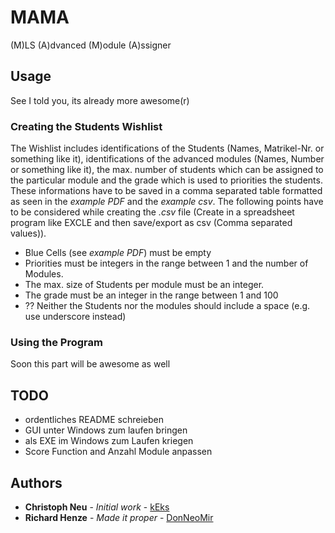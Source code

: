 

# MAMA
(M)LS (A)dvanced (M)odule (A)ssigner

## Usage
See I told you, its already more awesome(r)
### Creating the Students Wishlist
The Wishlist includes identifications of the Students (Names, Matrikel-Nr. or something like it), identifications of the advanced modules (Names, Number or something like it), the max. number of students which can be assigned to the particular module and the grade which is used to priorities the students. These informations have to be saved in a comma separated table formatted as seen in the *example PDF* and the *example csv*. The following points have to be considered while creating the *.csv* file (Create in a spreadsheet program like EXCLE and then save/export as csv (Comma separated values)).
* Blue Cells (see *example PDF*) must be empty
* Priorities must be integers in the range between 1 and the number of Modules.
* The max. size of Students per module must be an integer.
* The grade must be an integer in the range between 1 and 100
* ?? Neither the Students nor the modules should include a space (e.g. use underscore instead)

### Using the Program
Soon this part will be awesome as well

## TODO
* ordentliches README schreieben
* GUI unter Windows zum laufen bringen
* als EXE im Windows zum Laufen kriegen
* Score Function and Anzahl Module anpassen

## Authors

* **Christoph Neu** - *Initial work* - [kEks](https://github.com/keksundso)
* **Richard Henze** - *Made it proper* - [DonNeoMir](https://github.com/DonNeoMir)
